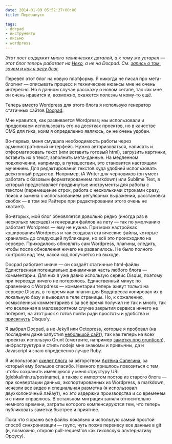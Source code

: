 ```yaml
---
date: 2014-01-09 05:52:27+00:00
title: Перезапуск

tags:
- docpad
- инструменты
- письмо
- wordpress
---
```


_Этот пост содержит много технических деталей, а к тому же устарел — этот блог теперь работает на [Hexo](http://hexo.io/), а не на Docpad. См. [запись о том, зачем и как я веду блог](http://glebkalinin.ru/blogging/)._

Перевёл этот блог на новую платформу. Я никогда не писал про мета-блогинг — описывать процесс и технические нюансы мне не очень интересно. Но в данном случае расскажу о новом сетапе, так как мне он очень нравится и, возможно, окажется полезным кому-то ещё. 

 Теперь вместо Wordpress для этого блога я использую генератор статичных сайтов [Docpad](http://docpad.org). 

Мне нравится, как развивается Wordpress; мы использовали и продолжаем использовать его на десятках проектов, но в качестве CMS для гика, коим я определенно являюсь, он не очень удобен.

Во-первых, меня смущала необходимость работы через административный интерфейс. Нужно авторизоваться, написать и отформатировать текст (или вставить  готовый html), загрузить картинки, вставить их в текст, заполнить мета-данные. На медленном подключении, например, в путешествии, это становится настоящим мучением. Для редактирования текстов куда удобней использовать десктопный редактор. Например, iA Writer для черновиков (он умеет работать с базовым форматированием markdown) или Sublime Text, в который предоставляет продвинутые инструменты для работы с текстом (перемещение  строк, работа с несколькими строками сразу, поиск и замена с использованием регулярных выражений, расстановка скобок — в том же Райтере при редактировании этого очень не хватает).

Во-вторых, мой блог обновляется довольно редко (иногда раз в несколько месяцев) и генерация файлов на лету — так по умолчанию работает Wordpress — ему не нужна. При моих настройках кэширования Wordpress и так создавал статические файлы, которые хранились до следующей публикации, но всё это происходило на сервере. Приходилось обновлять сам Wordpress, плагины, следить, чтобы после обновления ничего не развалилось. Не было полного контроля над тем, какой код получается на выходе. 

Docpad работает иначе — он создаёт статичные html-файлы. Единственная потенциально динамичная часть любого блога — комментарии. Для них я уже давно использую сервис Disqus, поэтому при переезде ничего не потерялось. Единственный минус по сравнению с Worpdress — комментарии теперь живут _только_ на сервере Disqus, в то время как плагин для Вордпресса копировал их в локальную базу и выводил в теле страницы. Но, к сожалению, осмысленных комментариев я за всё время получил не так и много, так что вселенная в маловероятном случае закрытия сервиса  ничего не потеряет, на этот риск я готов пойти ради простоты и удобства и [присягнуть](http://glebkalinin.ru/feudal-security) Disqus’у.

Я выбрал Docpad, а не Jekyll или Octopress, которые я пробовал (на последнем даже запустил [небольшой сайт](http://ontheinternet.ru)), так как  теперь на всех проектах использую Grunt (смотрите, например [заметку про grunticon](http://frontender.info)),  инфраструктура и стиль nodejs мне знакомы и привычны, да и Javascript я знаю определенно лучше Ruby. 

Я использовал [скелет блога](https://github.com/sapegin/blog.sapegin.me) за авторством [Артёма Сапегина](http://nano.sapegin.ru/), за который ему большое спасибо. Немного пришлось повозиться с тем, чтобы сохранить имевшуюся у меня структуру URL (glebkalinin.ru/postname), а также с импортом постов из старого блога — при конвертации данных, экспортированных из Wordpress, в markdown,  исчезли все видео и специальная разметка (я использовал двухколоночный лэйаут), но это издержки производства и со временем я с ними справлюсь. В остальном миграция заняля относительно немного времени, затраты которого компенсируются тем, что теперь публиковать заметки быстрее и приятнее.

Пока что я храню все файлы локально и использую самый простой способ синхронизации — rsync, чуть позже перенесу все данные в git (и, возможно, открою pull-request’ов как гиковскую альтернативу Орфусу).
